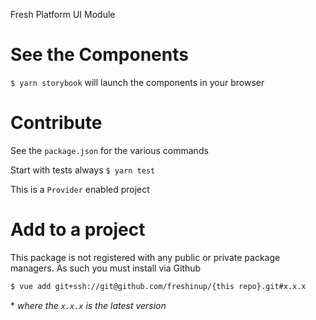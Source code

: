 Fresh Platform UI Module

# See the Components
`$ yarn storybook` will launch the components in your browser

# Contribute
See the `package.json` for the various commands

Start with tests always `$ yarn test`

This is a `Provider` enabled project

# Add to a project
This package is not registered with any public or private package managers. As such you must install via Github

```bash
$ vue add git+ssh://git@github.com/freshinup/{this repo}.git#x.x.x
```
\* _where the `x.x.x` is the latest version_
